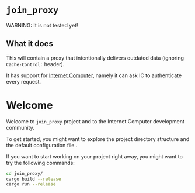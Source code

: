 # `join_proxy`

WARNING: It is not tested yet!

## What it does

This will contain a proxy that intentionally delivers outdated data (ignoring `Cache-Control:` header).

It has support for [Internet Computer](https://internetcomputer.org/), namely it can ask
IC to authenticate every request.

# Welcome

Welcome to `join_proxy` project and to the Internet Computer development community.

To get started, you might want to explore the project directory structure and the default configuration file..

If you want to start working on your project right away, you might want to try the following commands:

```bash
cd join_proxy/
cargo build --release
cargo run --release
```
